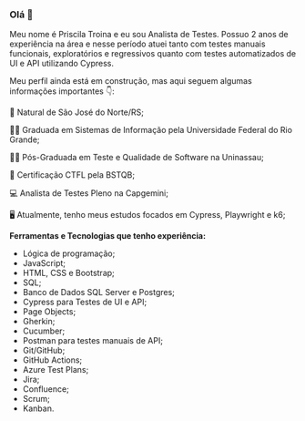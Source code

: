 

<!---
PriscilaTroina/PriscilaTroina is a ✨ special ✨ repository because its `README.md` (this file) appears on your GitHub profile.
You can click the Preview link to take a look at your changes.
--->




### Olá 👋 

Meu nome é Priscila Troina e eu sou Analista de Testes. Possuo 2 anos de experiência na área e nesse período atuei tanto com testes manuais funcionais, exploratórios e regressivos quanto com testes automatizados de UI e API utilizando Cypress.

Meu perfil ainda está em construção, mas aqui seguem algumas informações importantes 👇:

📍 Natural de São José do Norte/RS;

👨‍🎓 Graduada em Sistemas de Informação pela Universidade Federal do Rio Grande;

👨‍🎓 Pós-Graduada em Teste e Qualidade de Software na Uninassau;

🔎 Certificação CTFL pela BSTQB;

💻 Analista de Testes Pleno na Capgemini;

🖥️ Atualmente, tenho meus estudos focados em Cypress, Playwright e k6;


**Ferramentas e Tecnologias que tenho experiência:**

- Lógica de programação;
- JavaScript;
- HTML, CSS e Bootstrap;
- SQL;
- Banco de Dados SQL Server e Postgres;
- Cypress para Testes de UI e API;
- Page Objects;
- Gherkin;
- Cucumber;
- Postman para testes manuais de API;
- Git/GitHub;
- GitHub Actions;
- Azure Test Plans;
- Jira;
- Confluence;
- Scrum;
- Kanban.



